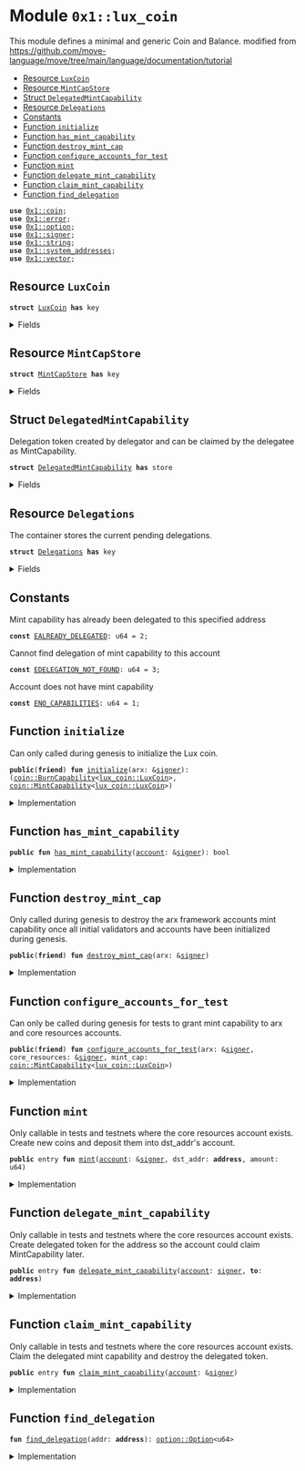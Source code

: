 
<a name="0x1_lux_coin"></a>

# Module `0x1::lux_coin`

This module defines a minimal and generic Coin and Balance.
modified from https://github.com/move-language/move/tree/main/language/documentation/tutorial


-  [Resource `LuxCoin`](#0x1_lux_coin_LuxCoin)
-  [Resource `MintCapStore`](#0x1_lux_coin_MintCapStore)
-  [Struct `DelegatedMintCapability`](#0x1_lux_coin_DelegatedMintCapability)
-  [Resource `Delegations`](#0x1_lux_coin_Delegations)
-  [Constants](#@Constants_0)
-  [Function `initialize`](#0x1_lux_coin_initialize)
-  [Function `has_mint_capability`](#0x1_lux_coin_has_mint_capability)
-  [Function `destroy_mint_cap`](#0x1_lux_coin_destroy_mint_cap)
-  [Function `configure_accounts_for_test`](#0x1_lux_coin_configure_accounts_for_test)
-  [Function `mint`](#0x1_lux_coin_mint)
-  [Function `delegate_mint_capability`](#0x1_lux_coin_delegate_mint_capability)
-  [Function `claim_mint_capability`](#0x1_lux_coin_claim_mint_capability)
-  [Function `find_delegation`](#0x1_lux_coin_find_delegation)


<pre><code><b>use</b> <a href="coin.md#0x1_coin">0x1::coin</a>;
<b>use</b> <a href="../../std/doc/error.md#0x1_error">0x1::error</a>;
<b>use</b> <a href="../../std/doc/option.md#0x1_option">0x1::option</a>;
<b>use</b> <a href="../../std/doc/signer.md#0x1_signer">0x1::signer</a>;
<b>use</b> <a href="../../std/doc/string.md#0x1_string">0x1::string</a>;
<b>use</b> <a href="system_addresses.md#0x1_system_addresses">0x1::system_addresses</a>;
<b>use</b> <a href="../../std/doc/vector.md#0x1_vector">0x1::vector</a>;
</code></pre>



<a name="0x1_lux_coin_LuxCoin"></a>

## Resource `LuxCoin`



<pre><code><b>struct</b> <a href="lux_coin.md#0x1_lux_coin_LuxCoin">LuxCoin</a> <b>has</b> key
</code></pre>



<details>
<summary>Fields</summary>


<dl>
<dt>
<code>dummy_field: bool</code>
</dt>
<dd>

</dd>
</dl>


</details>

<a name="0x1_lux_coin_MintCapStore"></a>

## Resource `MintCapStore`



<pre><code><b>struct</b> <a href="lux_coin.md#0x1_lux_coin_MintCapStore">MintCapStore</a> <b>has</b> key
</code></pre>



<details>
<summary>Fields</summary>


<dl>
<dt>
<code>mint_cap: <a href="coin.md#0x1_coin_MintCapability">coin::MintCapability</a>&lt;<a href="lux_coin.md#0x1_lux_coin_LuxCoin">lux_coin::LuxCoin</a>&gt;</code>
</dt>
<dd>

</dd>
</dl>


</details>

<a name="0x1_lux_coin_DelegatedMintCapability"></a>

## Struct `DelegatedMintCapability`

Delegation token created by delegator and can be claimed by the delegatee as MintCapability.


<pre><code><b>struct</b> <a href="lux_coin.md#0x1_lux_coin_DelegatedMintCapability">DelegatedMintCapability</a> <b>has</b> store
</code></pre>



<details>
<summary>Fields</summary>


<dl>
<dt>
<code><b>to</b>: <b>address</b></code>
</dt>
<dd>

</dd>
</dl>


</details>

<a name="0x1_lux_coin_Delegations"></a>

## Resource `Delegations`

The container stores the current pending delegations.


<pre><code><b>struct</b> <a href="lux_coin.md#0x1_lux_coin_Delegations">Delegations</a> <b>has</b> key
</code></pre>



<details>
<summary>Fields</summary>


<dl>
<dt>
<code>inner: <a href="../../std/doc/vector.md#0x1_vector">vector</a>&lt;<a href="lux_coin.md#0x1_lux_coin_DelegatedMintCapability">lux_coin::DelegatedMintCapability</a>&gt;</code>
</dt>
<dd>

</dd>
</dl>


</details>

<a name="@Constants_0"></a>

## Constants


<a name="0x1_lux_coin_EALREADY_DELEGATED"></a>

Mint capability has already been delegated to this specified address


<pre><code><b>const</b> <a href="lux_coin.md#0x1_lux_coin_EALREADY_DELEGATED">EALREADY_DELEGATED</a>: u64 = 2;
</code></pre>



<a name="0x1_lux_coin_EDELEGATION_NOT_FOUND"></a>

Cannot find delegation of mint capability to this account


<pre><code><b>const</b> <a href="lux_coin.md#0x1_lux_coin_EDELEGATION_NOT_FOUND">EDELEGATION_NOT_FOUND</a>: u64 = 3;
</code></pre>



<a name="0x1_lux_coin_ENO_CAPABILITIES"></a>

Account does not have mint capability


<pre><code><b>const</b> <a href="lux_coin.md#0x1_lux_coin_ENO_CAPABILITIES">ENO_CAPABILITIES</a>: u64 = 1;
</code></pre>



<a name="0x1_lux_coin_initialize"></a>

## Function `initialize`

Can only called during genesis to initialize the Lux coin.


<pre><code><b>public</b>(<b>friend</b>) <b>fun</b> <a href="lux_coin.md#0x1_lux_coin_initialize">initialize</a>(arx: &<a href="../../std/doc/signer.md#0x1_signer">signer</a>): (<a href="coin.md#0x1_coin_BurnCapability">coin::BurnCapability</a>&lt;<a href="lux_coin.md#0x1_lux_coin_LuxCoin">lux_coin::LuxCoin</a>&gt;, <a href="coin.md#0x1_coin_MintCapability">coin::MintCapability</a>&lt;<a href="lux_coin.md#0x1_lux_coin_LuxCoin">lux_coin::LuxCoin</a>&gt;)
</code></pre>



<details>
<summary>Implementation</summary>


<pre><code><b>public</b>(<b>friend</b>) <b>fun</b> <a href="lux_coin.md#0x1_lux_coin_initialize">initialize</a>(arx: &<a href="../../std/doc/signer.md#0x1_signer">signer</a>): (BurnCapability&lt;<a href="lux_coin.md#0x1_lux_coin_LuxCoin">LuxCoin</a>&gt;, MintCapability&lt;<a href="lux_coin.md#0x1_lux_coin_LuxCoin">LuxCoin</a>&gt;) {
    <a href="system_addresses.md#0x1_system_addresses_assert_arx">system_addresses::assert_arx</a>(arx);

    <b>let</b> (burn_cap, freeze_cap, mint_cap) = <a href="coin.md#0x1_coin_initialize_with_parallelizable_supply">coin::initialize_with_parallelizable_supply</a>&lt;<a href="lux_coin.md#0x1_lux_coin_LuxCoin">LuxCoin</a>&gt;(
        arx,
        <a href="../../std/doc/string.md#0x1_string_utf8">string::utf8</a>(b"<a href="lux_coin.md#0x1_lux_coin_LuxCoin">LuxCoin</a>"),
        <a href="../../std/doc/string.md#0x1_string_utf8">string::utf8</a>(b"LUX"),
        8, /* decimals */
        <b>true</b>, /* monitor_supply */
    );

    // Arx framework needs mint cap <b>to</b> mint coins <b>to</b> initial validators. This will be revoked once
	// the validators have been initialized.
    <b>move_to</b>(arx, <a href="lux_coin.md#0x1_lux_coin_MintCapStore">MintCapStore</a> { mint_cap });

    <a href="coin.md#0x1_coin_destroy_freeze_cap">coin::destroy_freeze_cap</a>(freeze_cap);
    (burn_cap, mint_cap)
}
</code></pre>



</details>

<a name="0x1_lux_coin_has_mint_capability"></a>

## Function `has_mint_capability`



<pre><code><b>public</b> <b>fun</b> <a href="lux_coin.md#0x1_lux_coin_has_mint_capability">has_mint_capability</a>(<a href="account.md#0x1_account">account</a>: &<a href="../../std/doc/signer.md#0x1_signer">signer</a>): bool
</code></pre>



<details>
<summary>Implementation</summary>


<pre><code><b>public</b> <b>fun</b> <a href="lux_coin.md#0x1_lux_coin_has_mint_capability">has_mint_capability</a>(<a href="account.md#0x1_account">account</a>: &<a href="../../std/doc/signer.md#0x1_signer">signer</a>): bool {
    <b>exists</b>&lt;<a href="lux_coin.md#0x1_lux_coin_MintCapStore">MintCapStore</a>&gt;(<a href="../../std/doc/signer.md#0x1_signer_address_of">signer::address_of</a>(<a href="account.md#0x1_account">account</a>))
}
</code></pre>



</details>

<a name="0x1_lux_coin_destroy_mint_cap"></a>

## Function `destroy_mint_cap`

Only called during genesis to destroy the arx framework accounts mint capability once all
initial validators and accounts have been initialized during genesis.


<pre><code><b>public</b>(<b>friend</b>) <b>fun</b> <a href="lux_coin.md#0x1_lux_coin_destroy_mint_cap">destroy_mint_cap</a>(arx: &<a href="../../std/doc/signer.md#0x1_signer">signer</a>)
</code></pre>



<details>
<summary>Implementation</summary>


<pre><code><b>public</b>(<b>friend</b>) <b>fun</b> <a href="lux_coin.md#0x1_lux_coin_destroy_mint_cap">destroy_mint_cap</a>(arx: &<a href="../../std/doc/signer.md#0x1_signer">signer</a>) <b>acquires</b> <a href="lux_coin.md#0x1_lux_coin_MintCapStore">MintCapStore</a> {
    <a href="system_addresses.md#0x1_system_addresses_assert_arx">system_addresses::assert_arx</a>(arx);
    <b>let</b> <a href="lux_coin.md#0x1_lux_coin_MintCapStore">MintCapStore</a> { mint_cap } = <b>move_from</b>&lt;<a href="lux_coin.md#0x1_lux_coin_MintCapStore">MintCapStore</a>&gt;(@arx);
    <a href="coin.md#0x1_coin_destroy_mint_cap">coin::destroy_mint_cap</a>(mint_cap);
}
</code></pre>



</details>

<a name="0x1_lux_coin_configure_accounts_for_test"></a>

## Function `configure_accounts_for_test`

Can only be called during genesis for tests to grant mint capability to arx and core
resources accounts.


<pre><code><b>public</b>(<b>friend</b>) <b>fun</b> <a href="lux_coin.md#0x1_lux_coin_configure_accounts_for_test">configure_accounts_for_test</a>(arx: &<a href="../../std/doc/signer.md#0x1_signer">signer</a>, core_resources: &<a href="../../std/doc/signer.md#0x1_signer">signer</a>, mint_cap: <a href="coin.md#0x1_coin_MintCapability">coin::MintCapability</a>&lt;<a href="lux_coin.md#0x1_lux_coin_LuxCoin">lux_coin::LuxCoin</a>&gt;)
</code></pre>



<details>
<summary>Implementation</summary>


<pre><code><b>public</b>(<b>friend</b>) <b>fun</b> <a href="lux_coin.md#0x1_lux_coin_configure_accounts_for_test">configure_accounts_for_test</a>(
    arx: &<a href="../../std/doc/signer.md#0x1_signer">signer</a>,
    core_resources: &<a href="../../std/doc/signer.md#0x1_signer">signer</a>,
    mint_cap: MintCapability&lt;<a href="lux_coin.md#0x1_lux_coin_LuxCoin">LuxCoin</a>&gt;,
) {
    <a href="system_addresses.md#0x1_system_addresses_assert_arx">system_addresses::assert_arx</a>(arx);

    // Mint the core resource <a href="account.md#0x1_account">account</a> <a href="lux_coin.md#0x1_lux_coin_LuxCoin">LuxCoin</a> for gas so it can execute system transactions.
    <a href="coin.md#0x1_coin_register">coin::register</a>&lt;<a href="lux_coin.md#0x1_lux_coin_LuxCoin">LuxCoin</a>&gt;(core_resources);
    <b>let</b> coins = <a href="coin.md#0x1_coin_mint">coin::mint</a>&lt;<a href="lux_coin.md#0x1_lux_coin_LuxCoin">LuxCoin</a>&gt;(
        18446744073709551615,
        &mint_cap,
    );
    <a href="coin.md#0x1_coin_deposit">coin::deposit</a>&lt;<a href="lux_coin.md#0x1_lux_coin_LuxCoin">LuxCoin</a>&gt;(<a href="../../std/doc/signer.md#0x1_signer_address_of">signer::address_of</a>(core_resources), coins);

    <b>move_to</b>(core_resources, <a href="lux_coin.md#0x1_lux_coin_MintCapStore">MintCapStore</a> { mint_cap });
    <b>move_to</b>(core_resources, <a href="lux_coin.md#0x1_lux_coin_Delegations">Delegations</a> { inner: <a href="../../std/doc/vector.md#0x1_vector_empty">vector::empty</a>() });
}
</code></pre>



</details>

<a name="0x1_lux_coin_mint"></a>

## Function `mint`

Only callable in tests and testnets where the core resources account exists.
Create new coins and deposit them into dst_addr's account.


<pre><code><b>public</b> entry <b>fun</b> <a href="lux_coin.md#0x1_lux_coin_mint">mint</a>(<a href="account.md#0x1_account">account</a>: &<a href="../../std/doc/signer.md#0x1_signer">signer</a>, dst_addr: <b>address</b>, amount: u64)
</code></pre>



<details>
<summary>Implementation</summary>


<pre><code><b>public</b> entry <b>fun</b> <a href="lux_coin.md#0x1_lux_coin_mint">mint</a>(
    <a href="account.md#0x1_account">account</a>: &<a href="../../std/doc/signer.md#0x1_signer">signer</a>,
    dst_addr: <b>address</b>,
    amount: u64,
) <b>acquires</b> <a href="lux_coin.md#0x1_lux_coin_MintCapStore">MintCapStore</a> {
    <b>let</b> account_addr = <a href="../../std/doc/signer.md#0x1_signer_address_of">signer::address_of</a>(<a href="account.md#0x1_account">account</a>);

    <b>assert</b>!(
        <b>exists</b>&lt;<a href="lux_coin.md#0x1_lux_coin_MintCapStore">MintCapStore</a>&gt;(account_addr),
        <a href="../../std/doc/error.md#0x1_error_not_found">error::not_found</a>(<a href="lux_coin.md#0x1_lux_coin_ENO_CAPABILITIES">ENO_CAPABILITIES</a>),
    );

    <b>let</b> mint_cap = &<b>borrow_global</b>&lt;<a href="lux_coin.md#0x1_lux_coin_MintCapStore">MintCapStore</a>&gt;(account_addr).mint_cap;
    <b>let</b> coins_minted = <a href="coin.md#0x1_coin_mint">coin::mint</a>&lt;<a href="lux_coin.md#0x1_lux_coin_LuxCoin">LuxCoin</a>&gt;(amount, mint_cap);
    <a href="coin.md#0x1_coin_deposit">coin::deposit</a>&lt;<a href="lux_coin.md#0x1_lux_coin_LuxCoin">LuxCoin</a>&gt;(dst_addr, coins_minted);
}
</code></pre>



</details>

<a name="0x1_lux_coin_delegate_mint_capability"></a>

## Function `delegate_mint_capability`

Only callable in tests and testnets where the core resources account exists.
Create delegated token for the address so the account could claim MintCapability later.


<pre><code><b>public</b> entry <b>fun</b> <a href="lux_coin.md#0x1_lux_coin_delegate_mint_capability">delegate_mint_capability</a>(<a href="account.md#0x1_account">account</a>: <a href="../../std/doc/signer.md#0x1_signer">signer</a>, <b>to</b>: <b>address</b>)
</code></pre>



<details>
<summary>Implementation</summary>


<pre><code><b>public</b> entry <b>fun</b> <a href="lux_coin.md#0x1_lux_coin_delegate_mint_capability">delegate_mint_capability</a>(<a href="account.md#0x1_account">account</a>: <a href="../../std/doc/signer.md#0x1_signer">signer</a>, <b>to</b>: <b>address</b>) <b>acquires</b> <a href="lux_coin.md#0x1_lux_coin_Delegations">Delegations</a> {
    <a href="system_addresses.md#0x1_system_addresses_assert_core_resource">system_addresses::assert_core_resource</a>(&<a href="account.md#0x1_account">account</a>);
    <b>let</b> delegations = &<b>mut</b> <b>borrow_global_mut</b>&lt;<a href="lux_coin.md#0x1_lux_coin_Delegations">Delegations</a>&gt;(@core_resources).inner;
    <b>let</b> i = 0;
    <b>while</b> (i &lt; <a href="../../std/doc/vector.md#0x1_vector_length">vector::length</a>(delegations)) {
        <b>let</b> element = <a href="../../std/doc/vector.md#0x1_vector_borrow">vector::borrow</a>(delegations, i);
        <b>assert</b>!(element.<b>to</b> != <b>to</b>, <a href="../../std/doc/error.md#0x1_error_invalid_argument">error::invalid_argument</a>(<a href="lux_coin.md#0x1_lux_coin_EALREADY_DELEGATED">EALREADY_DELEGATED</a>));
        i = i + 1;
    };
    <a href="../../std/doc/vector.md#0x1_vector_push_back">vector::push_back</a>(delegations, <a href="lux_coin.md#0x1_lux_coin_DelegatedMintCapability">DelegatedMintCapability</a> { <b>to</b> });
}
</code></pre>



</details>

<a name="0x1_lux_coin_claim_mint_capability"></a>

## Function `claim_mint_capability`

Only callable in tests and testnets where the core resources account exists.
Claim the delegated mint capability and destroy the delegated token.


<pre><code><b>public</b> entry <b>fun</b> <a href="lux_coin.md#0x1_lux_coin_claim_mint_capability">claim_mint_capability</a>(<a href="account.md#0x1_account">account</a>: &<a href="../../std/doc/signer.md#0x1_signer">signer</a>)
</code></pre>



<details>
<summary>Implementation</summary>


<pre><code><b>public</b> entry <b>fun</b> <a href="lux_coin.md#0x1_lux_coin_claim_mint_capability">claim_mint_capability</a>(<a href="account.md#0x1_account">account</a>: &<a href="../../std/doc/signer.md#0x1_signer">signer</a>) <b>acquires</b> <a href="lux_coin.md#0x1_lux_coin_Delegations">Delegations</a>, <a href="lux_coin.md#0x1_lux_coin_MintCapStore">MintCapStore</a> {
    <b>let</b> maybe_index = <a href="lux_coin.md#0x1_lux_coin_find_delegation">find_delegation</a>(<a href="../../std/doc/signer.md#0x1_signer_address_of">signer::address_of</a>(<a href="account.md#0x1_account">account</a>));
    <b>assert</b>!(<a href="../../std/doc/option.md#0x1_option_is_some">option::is_some</a>(&maybe_index), <a href="lux_coin.md#0x1_lux_coin_EDELEGATION_NOT_FOUND">EDELEGATION_NOT_FOUND</a>);
    <b>let</b> idx = *<a href="../../std/doc/option.md#0x1_option_borrow">option::borrow</a>(&maybe_index);
    <b>let</b> delegations = &<b>mut</b> <b>borrow_global_mut</b>&lt;<a href="lux_coin.md#0x1_lux_coin_Delegations">Delegations</a>&gt;(@core_resources).inner;
    <b>let</b> <a href="lux_coin.md#0x1_lux_coin_DelegatedMintCapability">DelegatedMintCapability</a> { <b>to</b>: _ } = <a href="../../std/doc/vector.md#0x1_vector_swap_remove">vector::swap_remove</a>(delegations, idx);

    // Make a <b>copy</b> of mint cap and give it <b>to</b> the specified <a href="account.md#0x1_account">account</a>.
    <b>let</b> mint_cap = <b>borrow_global</b>&lt;<a href="lux_coin.md#0x1_lux_coin_MintCapStore">MintCapStore</a>&gt;(@core_resources).mint_cap;
    <b>move_to</b>(<a href="account.md#0x1_account">account</a>, <a href="lux_coin.md#0x1_lux_coin_MintCapStore">MintCapStore</a> { mint_cap });
}
</code></pre>



</details>

<a name="0x1_lux_coin_find_delegation"></a>

## Function `find_delegation`



<pre><code><b>fun</b> <a href="lux_coin.md#0x1_lux_coin_find_delegation">find_delegation</a>(addr: <b>address</b>): <a href="../../std/doc/option.md#0x1_option_Option">option::Option</a>&lt;u64&gt;
</code></pre>



<details>
<summary>Implementation</summary>


<pre><code><b>fun</b> <a href="lux_coin.md#0x1_lux_coin_find_delegation">find_delegation</a>(addr: <b>address</b>): Option&lt;u64&gt; <b>acquires</b> <a href="lux_coin.md#0x1_lux_coin_Delegations">Delegations</a> {
    <b>let</b> delegations = &<b>borrow_global</b>&lt;<a href="lux_coin.md#0x1_lux_coin_Delegations">Delegations</a>&gt;(@core_resources).inner;
    <b>let</b> i = 0;
    <b>let</b> len = <a href="../../std/doc/vector.md#0x1_vector_length">vector::length</a>(delegations);
    <b>let</b> index = <a href="../../std/doc/option.md#0x1_option_none">option::none</a>();
    <b>while</b> (i &lt; len) {
        <b>let</b> element = <a href="../../std/doc/vector.md#0x1_vector_borrow">vector::borrow</a>(delegations, i);
        <b>if</b> (element.<b>to</b> == addr) {
            index = <a href="../../std/doc/option.md#0x1_option_some">option::some</a>(i);
            <b>break</b>
        };
        i = i + 1;
    };
    index
}
</code></pre>



</details>


[move-book]: https://move-language.github.io/move/introduction.html
